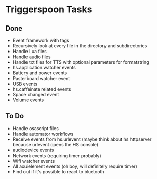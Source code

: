 # Triggerspoon Tasks

## Done

* Event framework with tags
* Recursively look at every file in the directory and subdirectories
* Handle Lua files
* Handle audio files
* Handle txt files for TTS with optional parameters for formatstring
* hs.application.watcher events
* Battery and power events
* Pasterboard watcher event
* USB events
* hs.caffeinate related events
* Space changed event
* Volume events

## To Do

* Handle osascript files
* Handle automator workflows
* Receive events from hs.urlevent (maybe think about hs.httpserver because urlevent opens the HS console)
* audiodevice events
* Network events (requiring timer probably)
* Wifi watcher events
* All axuielement events (oh boy, will definitely require timer)
* Find out if it's possible to react to bluetooth
